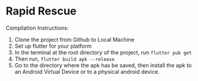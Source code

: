 # Rapid Rescue

Compilation Instructions:
1. Clone the project from Github to Local Machine
2. Set up flutter for your platform
3. In the terminal at the root directory of the project, run ```flutter pub get```
4. Then run, ```flutter build apk --release```
5. Go to the directory where the apk has be saved, then install the apk to an Android Virtual Device or to a physical android device. 

